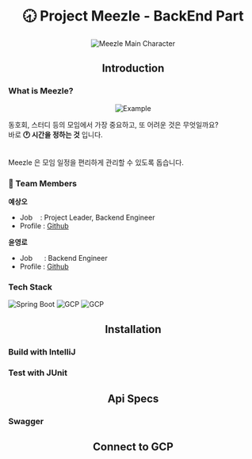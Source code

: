 <h1 align=center> 🕣 Project Meezle - BackEnd Part </h1>
<div align=center><img src="https://user-images.githubusercontent.com/58219267/211004342-14ec320d-c634-4818-80e3-2ae310f0c162.png" alt="Meezle Main Character"/> </div>
<h2 align=center> Introduction </h2>

<h3 align=left> What is Meezle? </h3>
<p align=center>
<img src="https://user-images.githubusercontent.com/58219267/211015242-ee2789c8-aaeb-4219-b791-d94d776f70e4.png" alt="Example"/>
</p>
<p align=left>
동호회, 스터디 등의 모임에서 가장 중요하고, 또 어려운 것은 무엇일까요? <br />
바로 <strong>🕐 시간을 정하는 것</strong> 입니다. <br /> <br />

Meezle 은 모임 일정을 편리하게 관리할 수 있도록 돕습니다. <br />
</p>

<h3 align=left> 👬 Team Members </h3>
<p align=left>
<strong>예상오</strong> <br />
<ul>
  <li> Job &nbsp;&nbsp; : Project Leader, Backend Engineer </li>
  <li> Profile : <a href=https://github.com/yeh35> Github </a> </li>
</ul>
<strong>윤영로</strong> <br />
<ul>
  <li> Job &nbsp;&nbsp;&nbsp;&nbsp; : Backend Engineer </li>
  <li> Profile : <a href=https://github.com/YeongRoYun> Github </a> </li>
</ul>
</p>

<h3 align=left> Tech Stack </h3>
<p>
<img src="https://img.shields.io/badge/-spring%20boot-red?style=flat&logo=Spring Boot&logoColor=#6DB33F" alt="Spring Boot"/>
<img src="https://img.shields.io/badge/-intelliJ-violet?style=flat&logo=IntelliJ IDEA&logoColor=#000000" alt="GCP" />
<img src="https://img.shields.io/badge/-gcp-blue?style=flat&logo=Google Cloud&logoColor=#4285F4" alt="GCP" />
</p>

<h2 align=center> Installation </h2>
<h3 align=left> Build with IntelliJ </h3>
<p>
</p>

<h3 align=left> Test with JUnit </h3>
<p>
</p>

<h2 align=center> Api Specs </h2>
<h3 align=left> Swagger </h3>
<p>
</p>

<h2 align=center> Connect to GCP </h2>
